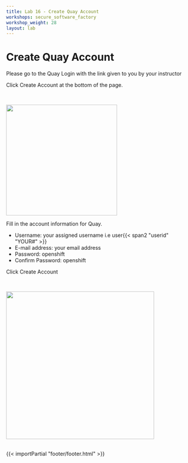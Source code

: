 ```yaml
---
title: Lab 16 - Create Quay Account
workshops: secure_software_factory
workshop_weight: 28
layout: lab
---
```

# Create Quay Account

Please go to the Quay Login with the link given to you by your instructor

Click Create Account at the bottom of the page.

<br>

<img src="../images/quay_login.png" width="300"><br/>

Fill in the account information for Quay.

- Username: your assigned username i.e user{{< span2 "userid" "YOUR#" >}}
- E-mail address: your email address
- Password: openshift
- Confirm Password: openshift

Click Create Account

<br>

<img src="../images/quay_create_account.png" width="400"><br/>

<br>
{{< importPartial "footer/footer.html" >}}
